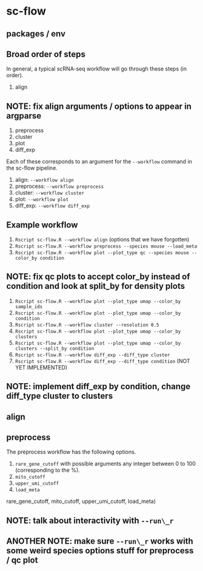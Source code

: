 # sc-flow

## packages / env




## Broad order of steps
In general, a typical scRNA-seq workflow will go through these steps (in order).
1. align

## NOTE: fix align arguments / options to appear in argparse

1. preprocess
2. cluster
3. plot
4. diff\_exp

Each of these corresponds to an argument for the ```--workflow``` command in the sc-flow pipeline.
1. align: ```--workflow align```
2. preprocess: ```--workflow preprocess```
3. cluster: ```--workflow cluster```
4. plot: ```--workflow plot```
5. diff\_exp: ```--workflow diff_exp```

## Example workflow
1. ```Rscript sc-flow.R --workflow align``` (options that we have forgotten)
2. ```Rscript sc-flow.R --workflow preprocess --species mouse --load_meta```
3. ```Rscript sc-flow.R --workflow plot --plot_type qc --species mouse --color_by condition```

## NOTE: fix qc plots to accept color\_by instead of condition and look at split\_by for density plots

1. ```Rscript sc-flow.R --workflow plot --plot_type umap --color_by sample_ids```
2. ```Rscript sc-flow.R --workflow plot --plot_type umap --color_by condition```
3. ```Rscript sc-flow.R --workflow cluster --resolution 0.5```
4. ```Rscript sc-flow.R --workflow plot --plot_type umap --color_by clusters```
5. ```Rscript sc-flow.R --workflow plot --plot_type umap --color_by clusters --split_by condition```
6. ```Rscript sc-flow.R --workflow diff_exp --diff_type cluster```
7. ```Rscript sc-flow.R --workflow diff_exp --diff_type condition``` (NOT YET IMPLEMENTED)

## NOTE: implement diff\_exp by condition, change diff\_type cluster to clusters


## align

## preprocess
The preprocess workflow has the following options.
1. ```rare_gene_cutoff``` with possible arguments any integer between 0 to 100 (corresponding to the %).
2. ```mito_cutoff```
3. ```upper_umi_cutoff```
4. ```load_meta```



rare_gene_cutoff, mito_cutoff, upper_umi_cutoff, load_meta)


## NOTE: talk about interactivity with ```--run\_r```
## ANOTHER NOTE: make sure ```--run\_r``` works with some weird species options stuff for preprocess / qc plot
